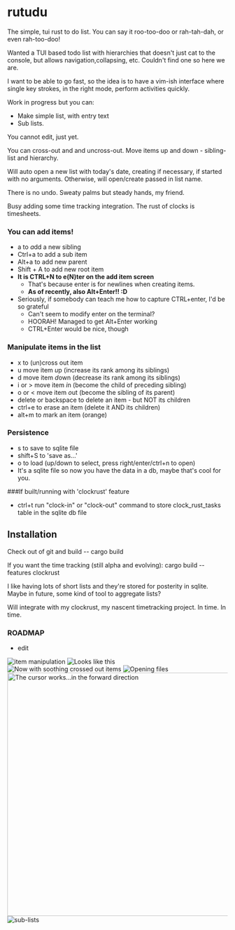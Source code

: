 # rutudu
The simple, tui rust to do list. You can say it roo-too-doo or rah-tah-dah, or even rah-too-doo!

Wanted a TUI based todo list with hierarchies that doesn't just cat to the console,
but allows navigation,collapsing, etc. Couldn't find one so here we are.

I  want to be able to go fast, so the idea is to have a vim-ish interface where single key strokes,
in the right mode, perform activities quickly.

Work in progress but you can:

* Make simple list, with entry text
* Sub lists.


You cannot edit, just yet.

You can cross-out and and uncross-out. Move items up and down - sibling-list and hierarchy.

Will auto open a new list with today's date, creating if necessary, if started with no arguments. Otherwise, will
open/create passed in list name.

There is no undo. Sweaty palms but steady hands, my friend.

Busy adding some time tracking integration. The rust of clocks is timesheets.

### You can add items!

* a to *a*dd a new sibling
* Ctrl+a to add a sub item
* Alt+a to add new parent
* Shift + A to add new root item
* __It is CTRL+N  to e(N)ter on the add item screen__
    * That's because enter is for newlines when creating items.
  * __As of recently, also Alt+Enter!! :D__
* Seriously, if somebody can teach me how to capture CTRL+enter, I'd be so grateful
  * Can't seem to modify enter on the terminal?
  * HOORAH! Managed to get Alt+Enter working
  * CTRL+Enter would be nice, though

### Manipulate items in the list
* x to (un)cross out item
* u move item *u*p (increase its rank among its siblings)
* d move item *d*own (decrease its rank among its siblings)
* i or \> move item *i*n (become the child of preceding sibling)
* o or < move item *o*ut (become the sibling of its parent)
* delete or backspace to delete an item - but NOT its children
* ctrl+e to *e*rase an item (delete it AND its children)
* alt+m to *m*ark an item (orange)

### Persistence
* s to save to sqlite file 
* shift+S to 'save as...'
* o to load (up/down to select, press right/enter/ctrl+n to open)
* It's a sqlite file so now you have the data in a db, maybe that's cool for you.

###If built/running with 'clockrust' feature
* ctrl+t run "clock-in" or "clock-out" command to store clock_rust_tasks table in the sqlite db file

## Installation

Check out of git and build --  cargo build

If you want the time tracking (still alpha and evolving): cargo build --features clockrust

I like having lots of short lists and they're stored for posterity in sqlite. Maybe in future, some kind of tool
to aggregate lists? 

Will integrate with my clockrust, my nascent timetracking project. In time. In time.

### ROADMAP

* edit

<img src="./item_manipulation.gif" title="item manipulation" />
<img src="./example_pic.png" title="Looks like this" >
<img src="./grey_crossed_out.png" title="Now with soothing crossed out items" >
<img src="./open_file.png" title="Opening files" >
<img src="./rutud_1.gif" title="The cursor works...in the forward direction" width="1046" height="555">
<img src="./hierarchies.png" title="sub-lists"/>